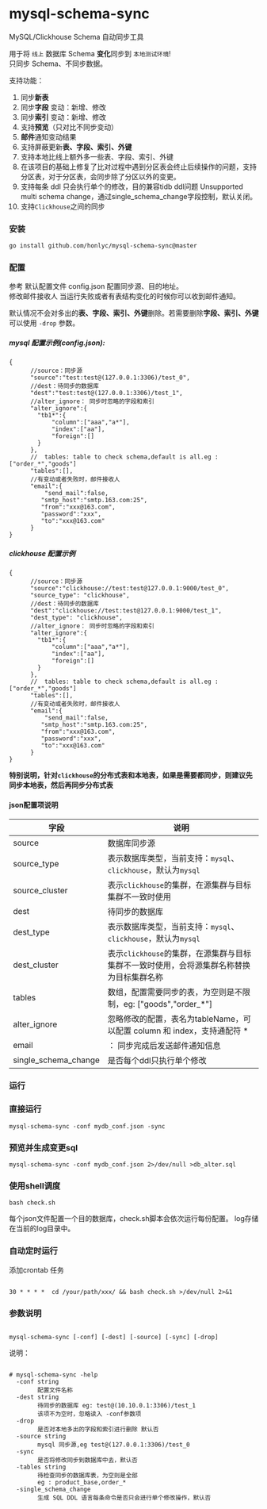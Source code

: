 # mysql-schema-sync

MySQL/Clickhouse Schema 自动同步工具

用于将 `线上` 数据库 Schema <b>变化</b>同步到 `本地测试环境`!   
只同步 Schema、不同步数据。

支持功能：

1. 同步**新表**
2. 同步**字段** 变动：新增、修改
3. 同步**索引** 变动：新增、修改
4. 支持**预览**（只对比不同步变动）
5. **邮件**通知变动结果
6. 支持屏蔽更新**表、字段、索引、外键**
7. 支持本地比线上额外多一些表、字段、索引、外键
8. 在该项目的基础上修复了比对过程中遇到分区表会终止后续操作的问题，支持分区表，对于分区表，会同步除了分区以外的变更。
9. 支持每条 ddl 只会执行单个的修改，目的兼容tidb ddl问题 Unsupported multi schema change，通过single_schema_change字段控制，默认关闭。
10. 支持``Clickhouse``之间的同步

### 安装

```bash
go install github.com/honlyc/mysql-schema-sync@master
```

### 配置

参考 默认配置文件 config.json 配置同步源、目的地址。  
修改邮件接收人 当运行失败或者有表结构变化的时候你可以收到邮件通知。

默认情况不会对多出的**表、字段、索引、外键**删除。若需要删除**字段、索引、外键** 可以使用 <code>-drop</code> 参数。

##### mysql 配置示例(config.json):

```
{
      //source：同步源
      "source":"test:test@(127.0.0.1:3306)/test_0",
      //dest：待同步的数据库
      "dest":"test:test@(127.0.0.1:3306)/test_1",
      //alter_ignore： 同步时忽略的字段和索引
      "alter_ignore":{
        "tb1*":{
            "column":["aaa","a*"],
            "index":["aa"],
            "foreign":[]
        }
      },
      //  tables: table to check schema,default is all.eg :["order_*","goods"]
      "tables":[],
      //有变动或者失败时，邮件接收人
      "email":{
          "send_mail":false,
         "smtp_host":"smtp.163.com:25",
         "from":"xxx@163.com",
         "password":"xxx",
         "to":"xxx@163.com"
      }
}
```

##### clickhouse 配置示例

```
{
      //source：同步源
      "source":"clickhouse://test:test@127.0.0.1:9000/test_0",
      "source_type": "clickhouse",
      //dest：待同步的数据库
      "dest":"clickhouse://test:test@127.0.0.1:9000/test_1",
      "dest_type": "clickhouse",
      //alter_ignore： 同步时忽略的字段和索引
      "alter_ignore":{
        "tb1*":{
            "column":["aaa","a*"],
            "index":["aa"],
            "foreign":[]
        }
      },
      //  tables: table to check schema,default is all.eg :["order_*","goods"]
      "tables":[],
      //有变动或者失败时，邮件接收人
      "email":{
          "send_mail":false,
         "smtp_host":"smtp.163.com:25",
         "from":"xxx@163.com",
         "password":"xxx",
         "to":"xxx@163.com"
      }
}
```

**特别说明，针对``clickhouse``的分布式表和本地表，如果是需要都同步，则建议先同步本地表，然后再同步分布式表**

#### json配置项说明

|字段|说明|
|---|---|
|source| 数据库同步源|  
|source_type| 表示数据库类型，当前支持：``mysql``、``clickhouse``，默认为``mysql``|
|source_cluster| 表示``clickhouse``的集群，在源集群与目标集群不一致时使用|
|dest|   待同步的数据库|  
|dest_type| 表示数据库类型，当前支持：``mysql``、``clickhouse``，默认为``mysql``|
|dest_cluster| 表示``clickhouse``的集群，在源集群与目标集群不一致时使用，会将源集群名称替换为目标集群名称|
|tables| 数组，配置需要同步的表，为空则是不限制，eg: ["goods","order_*"]|  
|alter_ignore| 忽略修改的配置，表名为tableName，可以配置 column 和 index，支持通配符 *|  
|email|： 同步完成后发送邮件通知信息|  
|single_schema_change|是否每个ddl只执行单个修改|

### 运行

### 直接运行

```
mysql-schema-sync -conf mydb_conf.json -sync
```

### 预览并生成变更sql

```
mysql-schema-sync -conf mydb_conf.json 2>/dev/null >db_alter.sql
```

### 使用shell调度

```
bash check.sh
```

每个json文件配置一个目的数据库，check.sh脚本会依次运行每份配置。 log存储在当前的log目录中。

### 自动定时运行

添加crontab 任务

<code>
30 * * * *  cd /your/path/xxx/ && bash check.sh >/dev/null 2>&1 
</code>

### 参数说明

<code>
mysql-schema-sync [-conf] [-dest] [-source] [-sync] [-drop]
</code>

说明：
<pre><code>
# mysql-schema-sync -help  
  -conf string
        配置文件名称
  -dest string
        待同步的数据库 eg: test@(10.10.0.1:3306)/test_1
        该项不为空时，忽略读入 -conf参数项
  -drop
        是否对本地多出的字段和索引进行删除 默认否
  -source string
        mysql 同步源,eg test@(127.0.0.1:3306)/test_0
  -sync
        是否将修改同步到数据库中去，默认否
  -tables string
        待检查同步的数据库表，为空则是全部
        eg : product_base,order_*
  -single_schema_change
        生成 SQL DDL 语言每条命令是否只会进行单个修改操作，默认否

</code>
</pre>


